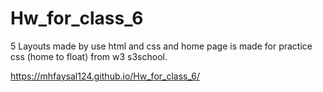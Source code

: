 # Hw_for_class_6
5 Layouts made by use html and css and home page is made for practice css (home to float) from w3 s3school.

https://mhfaysal124.github.io/Hw_for_class_6/

